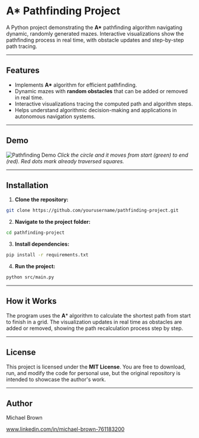 
# A* Pathfinding Project

A Python project demonstrating the **A\*** pathfinding algorithm navigating dynamic, randomly generated mazes. Interactive visualizations show the pathfinding process in real time, with obstacle updates and step-by-step path tracing.

---

## Features

- Implements **A\*** algorithm for efficient pathfinding.
- Dynamic mazes with **random obstacles** that can be added or removed in real time.
- Interactive visualizations tracing the computed path and algorithm steps.
- Helps understand algorithmic decision-making and applications in autonomous navigation systems.

---

## Demo

![Pathfinding Demo](assets/demo.gif) 
*Click the circle and it moves from start (green) to end (red). Red dots mark already traversed squares.*

---

## Installation

1. **Clone the repository:**

```bash
git clone https://github.com/yourusername/pathfinding-project.git
```

2. **Navigate to the project folder:**

```bash
cd pathfinding-project
```

3. **Install dependencies:**

```bash
pip install -r requirements.txt
```

4. **Run the project:**

```bash
python src/main.py
```

---

## How it Works

The program uses the **A*** algorithm to calculate the shortest path from start to finish in a grid. The visualization updates in real time as obstacles are added or removed, showing the path recalculation process step by step.

---

## License

This project is licensed under the **MIT License**. You are free to download, run, and modify the code for personal use, but the original repository is intended to showcase the author's work.

---

## Author

Michael Brown

www.linkedin.com/in/michael-brown-761183200

